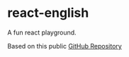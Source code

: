 # react-english

A fun react playground.

Based on this public [GitHub Repository](https://github.com/hiteshchoudhary/react-english)

